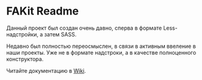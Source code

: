 # FAKit Readme

Данный проект был создан очень давно, сперва в формате Less-надстройки, а затем SASS.

Недавно был полностью переосмыслен, в связи в активным ввеление в наши проекты. Уже не в формате надстроки, а в качестве полноценного конструктора.

Читайте документацию в [Wiki](https://github.com/devamstudio/fa-kit/wiki).
